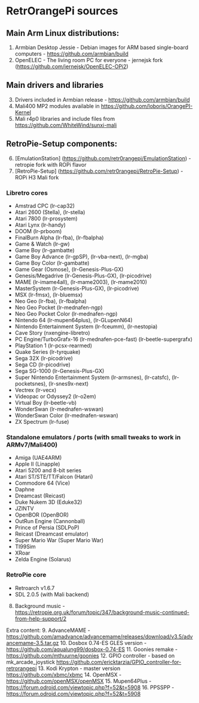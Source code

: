 # RetrOrangePi sources 

## Main Arm Linux distributions:

1. Armbian Desktop Jessie - Debian images for ARM based single-board computers - https://github.com/armbian/build
2. OpenELEC - The living room PC for everyone - jernejsk fork (https://github.com/jernejsk/OpenELEC-OPi2)

## Main drivers and libraries

3. Drivers included in Armbian release - https://github.com/armbian/build
4. Mali400 MP2 modules available in https://github.com/loboris/OrangePI-Kernel 
5. Mali r4p0 libraries and include files from https://github.com/WhiteWind/sunxi-mali

## RetroPie-Setup components:

6. [EmulationStation] (https://github.com/retr0rangepi/EmulationStation) - retropie fork with ROPi flavor
7. [RetroPie-Setup] (https://github.com/retr0rangepi/RetroPie-Setup) - ROPi H3 Mali fork

### Libretro cores

* Amstrad CPC (lr-cap32) 
* Atari 2600 (Stella), (lr-stella) 
* Atari 7800 (lr-prosystem) 
* Atari Lynx (lr-handy) 
* DOOM (lr-prboom)
* FinalBurn Alpha (lr-fba), (lr-fbalpha) 
* Game & Watch (lr-gw) 
* Game Boy (lr-gambatte) 
* Game Boy Advance (lr-gpSP), (lr-vba-next), (lr-mgba) 
* Game Boy Color (lr-gambatte) 
* Game Gear (Osmose), (lr-Genesis-Plus-GX) 
* Genesis/Megadrive (lr-Genesis-Plus-GX), (lr-picodrive) 
* MAME (lr-imame4all), (lr-mame2003), (lr-mame2010) 
* MasterSystem (lr-Genesis-Plus-GX), (lr-picodrive)
* MSX (lr-fmsx), (lr-bluemsx) 
* Neo Geo (lr-fba), (lr-fbalpha) 
* Neo Geo Pocket (lr-mednafen-ngp) 
* Neo Geo Pocket Color (lr-mednafen-ngp) 
* Nintendo 64 (lr-mupen64plus), (lr-GLupenN64) 
* Nintendo Entertainment System (lr-fceumm), (lr-nestopia) 
* Cave Story (nxengine-libretro)
* PC Engine/TurboGrafx-16 (lr-mednafen-pce-fast) (lr-beetle-supergrafx) 
* PlayStation 1 (lr-pcsx-rearmed)
* Quake Series (lr-tyrquake)
* Sega 32X (lr-picodrive) 
* Sega CD (lr-picodrive) 
* Sega SG-1000 (lr-Genesis-Plus-GX) 
* Super Nintendo Entertainment System (lr-armsnes), (lr-catsfc), (lr-pocketsnes), (lr-snes9x-next) 
* Vectrex (lr-vecx) 
* Videopac or Odyssey2 (lr-o2em) 
* Virtual Boy (lr-beetle-vb) 
* WonderSwan (lr-mednafen-wswan) 
* WonderSwan Color (lr-mednafen-wswan) 
* ZX Spectrum (lr-fuse) 

### Standalone emulators / ports (with small tweaks to work in ARMv7/Mali400)
* Amiga (UAE4ARM) 
* Apple II (Linapple) 
* Atari 5200 and 8-bit series
* Atari ST/STE/TT/Falcon (Hatari) 
* Commodore 64 (Vice) 
* Daphne   
* Dreamcast (Reicast) 
* Duke Nukem 3D (Eduke32) 
* JZINTV
* OpenBOR (OpenBOR) 
* OutRun Engine (Cannonball) 
* Prince of Persia (SDLPoP) 
* Reicast (Dreamcast emulator)
* Super Mario War (Super Mario War)
* TI99Sim
* XRoar
* Zelda Engine (Solarus) 

### RetroPie core 

* Retroarch v1.6.7  
* SDL 2.0.5 (with Mali backend) 

8. Background music -  https://retropie.org.uk/forum/topic/347/background-music-continued-from-help-support/2

Extra content: 
9. AdvanceMAME - https://github.com/amadvance/advancemame/releases/download/v3.5/advancemame-3.5.tar.gz
10. Dosbox 0.74-ES GLES version - https://github.com/aqualung99/dosbox-0.74-ES
11. Goonies remake - https://github.com/mthuurne/goonies
12. GPIO controller - based on mk_arcade_joystick https://github.com/ericktarzia/GPIO_controller-for-retrorangepi
13. Kodi Krypton - master version https://github.com/xbmc/xbmc
14. OpenMSX - https://github.com/openMSX/openMSX
15. Mupen64Plus - https://forum.odroid.com/viewtopic.php?f=52&t=5908
16. PPSSPP - https://forum.odroid.com/viewtopic.php?f=52&t=5908
